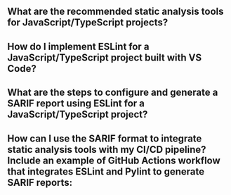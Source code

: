 
## What are the recommended static analysis tools for JavaScript/TypeScript projects?

## How do I implement ESLint for a JavaScript/TypeScript project built with VS Code?

## What are the steps to configure and generate a SARIF report using ESLint for a JavaScript/TypeScript project?

## 

## How can I use the SARIF format to integrate static analysis tools with my CI/CD pipeline?  Include an example of GitHub Actions workflow that integrates ESLint and Pylint to generate SARIF reports:
